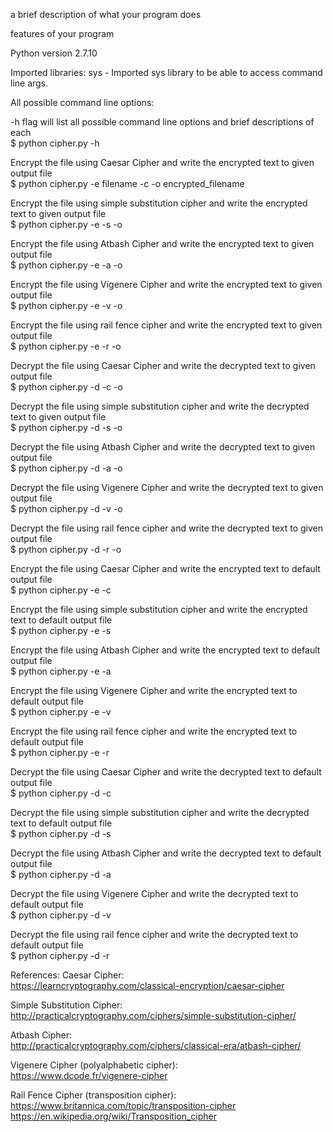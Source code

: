 a brief description of what your program does


features of your program


Python version 2.7.10


Imported libraries: 
sys - Imported sys library to be able to access command line args.


All possible command line options:

-h flag will list all possible command line options and brief descriptions of each <br>
$ python cipher.py -h

Encrypt the file using Caesar Cipher and write the encrypted text to given output file <br>
$ python cipher.py -e filename -c -o encrypted_filename

Encrypt the file using simple substitution cipher and write the encrypted text to given output file <br>
$ python cipher.py -e <filename> -s -o <encrypted filename>

Encrypt the file using Atbash Cipher and write the encrypted text to given output file <br>
$ python cipher.py -e <filename> -a -o <encrypted filename>

Encrypt the file using Vigenere Cipher and write the encrypted text to given output file <br>
$ python cipher.py -e <filename> -v -o <encrypted filename>

Encrypt the file using rail fence cipher and write the encrypted text to given output file <br>
$ python cipher.py -e <filename> -r -o <encrypted filename>

Decrypt the file using Caesar Cipher and write the decrypted text to given output file <br>
$ python cipher.py -d <filename> -c -o <decrypted filename>

Decrypt the file using simple substitution cipher and write the decrypted text to given output file <br>
$ python cipher.py -d <filename> -s -o <decrypted filename>

Decrypt the file using Atbash Cipher and write the decrypted text to given output file <br>
$ python cipher.py -d <filename> -a -o <decrypted filename>

Decrypt the file using Vigenere Cipher and write the decrypted text to given output file <br>
$ python cipher.py -d <filename> -v -o <decrypted filename>

Decrypt the file using rail fence cipher and write the decrypted text to given output file <br>
$ python cipher.py -d <filename> -r -o <decrypted filename>

Encrypt the file using Caesar Cipher and write the encrypted text to default output file <br>
$ python cipher.py -e <filename> -c 

Encrypt the file using simple substitution cipher and write the encrypted text to default output file <br>
$ python cipher.py -e <filename> -s 

Encrypt the file using Atbash Cipher and write the encrypted text to default output file <br>
$ python cipher.py -e <filename> -a 

Encrypt the file using Vigenere Cipher and write the encrypted text to default output file <br>
$ python cipher.py -e <filename> -v 

Encrypt the file using rail fence cipher and write the encrypted text to default output file <br>
$ python cipher.py -e <filename> -r 

Decrypt the file using Caesar Cipher and write the decrypted text to default output file <br>
$ python cipher.py -d <filename> -c 

Decrypt the file using simple substitution cipher and write the decrypted text to default output file <br>
$ python cipher.py -d <filename> -s 

Decrypt the file using Atbash Cipher and write the decrypted text to default output file <br>
$ python cipher.py -d <filename> -a

Decrypt the file using Vigenere Cipher and write the decrypted text to default output file <br>
$ python cipher.py -d <filename> -v 

Decrypt the file using rail fence cipher and write the decrypted text to default output file <br>
$ python cipher.py -d <filename> -r 


References: 
Caesar Cipher: <br>
https://learncryptography.com/classical-encryption/caesar-cipher

Simple Substitution Cipher: <br>
http://practicalcryptography.com/ciphers/simple-substitution-cipher/

Atbash Cipher:<br>
http://practicalcryptography.com/ciphers/classical-era/atbash-cipher/

Vigenere Cipher (polyalphabetic cipher):<br>
https://www.dcode.fr/vigenere-cipher

Rail Fence Cipher (transposition cipher): <br>
https://www.britannica.com/topic/transposition-cipher <br>
https://en.wikipedia.org/wiki/Transposition_cipher
